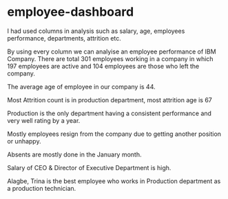 # employee-dashboard
I had used columns in analysis such as salary, age, employees performance, departments, attrition etc.

By using every column we can analyise an employee performance of IBM Company. There are total 301 employees working in a company in which 197 employees are active and 104 employees are those who left the company.

The average age of employee in our company is 44. 

Most Attrition count is in production department, most attrition age is 67

Production is the only department having a consistent performance and very well rating by a year.

Mostly employees resign from the company due to getting another position or unhappy.

Absents are mostly done in the January month.

Salary of CEO & Director of Executive Department is high.

Alagbe, Trina is the best employee who works in Production department as a production technician.
